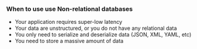### When to use use Non-relational databases
- Your application requires super-low latency
- Your data are unstructured, or you do not have any relational data
- You only need to serialize and deserialize data (JSON, XML, YAML, etc)
- You need to store a massive amount of data
<!--stackedit_data:
eyJoaXN0b3J5IjpbLTIxNDQ4ODQyNjBdfQ==
-->